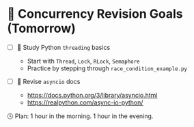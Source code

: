 # 🚀 Concurrency Revision Goals (Tomorrow)

- [ ] 🧵 Study Python `threading` basics  
  - Start with `Thread`, `Lock`, `RLock`, `Semaphore`
  - Practice by stepping through `race_condition_example.py`

- [ ] 🔁 Revise `asyncio` docs  
  - https://docs.python.org/3/library/asyncio.html  
  - https://realpython.com/async-io-python/

🕓 Plan: 1 hour in the morning. 1 hour in the evening.
